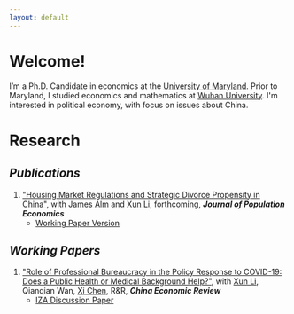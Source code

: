 ```yaml
---
layout: default
---
```


# Welcome!
I’m a Ph.D. Candidate in economics at the [University of Maryland](https://www.umd.edu/). Prior to Maryland, I studied economics and mathematics at [Wuhan University](https://www.whu.edu.cn/). I'm interested in political economy, with focus on issues about China.


# Research
## _Publications_
1. ["Housing Market Regulations and Strategic Divorce Propensity in China"](https://link.springer.com/article/10.1007/s00148-021-00853-2), with [James Alm](https://liberalarts.tulane.edu/departments/economics/people/james-alm) and [Xun Li](https://sites.google.com/site/xlihomepage/), forthcoming, ***Journal of Population Economics***
    - [Working Paper Version](https://papers.ssrn.com/sol3/papers.cfm?abstract_id=3480934)


## _Working Papers_
1. ["Role of Professional Bureaucracy in the Policy Response to COVID-19: Does a Public Health or Medical Background Help?"](https://papers.ssrn.com/sol3/papers.cfm?abstract_id=3713238), with [Xun Li](https://sites.google.com/site/xlihomepage/), Qianqian Wan, [Xi Chen](https://sites.google.com/site/xichennj/), R&R, ***China Economic Review***
   - [IZA Discussion Paper](https://ftp.iza.org/dp14710.pdf)
